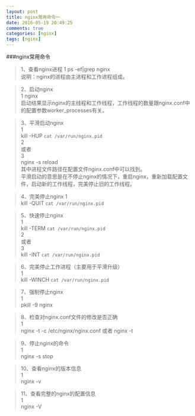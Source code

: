 ```yaml
---
layout: post
title: nginx常用命令一
date: 2016-05-19 20:49:25
comments: true
categories: [nginx]
tags: [nginx]
---
```


###nginx常用命令

>1、查看nginx进程 
1
ps -ef|grep nginx  
说明：nginx的进程由主进程和工作进程组成。   
<!--more-->

>2、启动nginx  
1
nginx  
启动结果显示nginx的主线程和工作线程，工作线程的数量跟nginx.conf中的配置参数worker_processes有关。 
 
>3、平滑启动nginx   
1  
kill -HUP `cat /var/run/nginx.pid`     
2    
或者   
3   
nginx -s reload		    
其中进程文件路径在配置文件nginx.conf中可以找到。     
平滑启动的意思是在不停止nginx的情况下，重启nginx，重新加载配置文件，启动新的工作线程，完美停止旧的工作线程。
 
>4、完美停止nginx 
1    
kill -QUIT `cat /var/run/nginx.pid`    
 
>5、快速停止nginx     
1    
kill -TERM `cat /var/run/nginx.pid`    
2    
或者    
3    
kill -INT `cat /var/run/nginx.pid`    
 
>6、完美停止工作进程（主要用于平滑升级）     
1   
kill -WINCH `cat /var/run/nginx.pid`     
 
>7、强制停止nginx    
1    
pkill -9 nginx    
 
>8、检查对nginx.conf文件的修改是否正确     
1    
nginx -t -c /etc/nginx/nginx.conf 或者 nginx -t    
 
>9、停止nginx的命令     
1   
nginx -s stop    

>10、查看nginx的版本信息        
1   
nginx -v    
 
>11、查看完整的nginx的配置信息     
1   
nginx -V   
